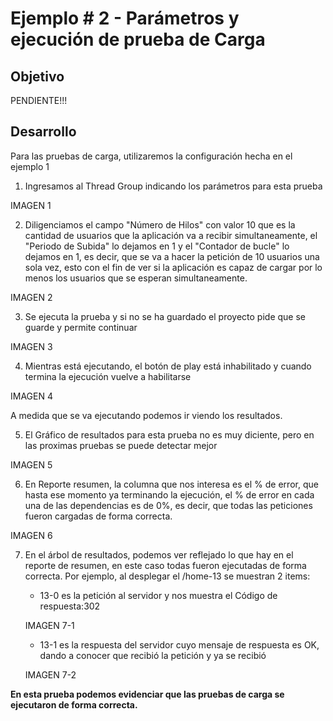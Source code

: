 # Ejemplo # 2 - Parámetros y ejecución de prueba de Carga

## Objetivo

PENDIENTE!!!

## Desarrollo

Para las pruebas de carga, utilizaremos la configuración hecha en el ejemplo 1 

1. Ingresamos al Thread Group indicando los parámetros para esta prueba

IMAGEN 1

2. Diligenciamos el campo "Número de Hilos" con valor 10 que es la cantidad de usuarios que la aplicación va a recibir simultaneamente, el "Periodo de Subida" lo dejamos en 1 y el "Contador de bucle" lo dejamos en 1, es decir, que se va a hacer la petición de 10 usuarios una sola vez, esto con el fin de ver si la aplicación es capaz de cargar por lo menos los usuarios que se esperan simultaneamente.

IMAGEN 2

3. Se ejecuta la prueba y si no se ha guardado el proyecto pide que se guarde y permite continuar

IMAGEN 3

4. Mientras está ejecutando, el botón de play está inhabilitado y cuando termina la ejecución vuelve a habilitarse

IMAGEN 4

A medida que se va ejecutando podemos ir viendo los resultados.

5. El Gráfico de resultados para esta prueba no es muy diciente, pero en las proximas pruebas se puede detectar mejor

IMAGEN 5

6. En Reporte resumen, la columna que nos interesa es el % de error, que hasta ese momento ya terminando la ejecución, el % de error en cada una de las dependencias es de 0%, es decir, que todas las peticiones fueron cargadas de forma correcta.

IMAGEN 6

7. En el árbol de resultados, podemos ver reflejado lo que hay en el reporte de resumen, en este caso todas fueron ejecutadas de forma correcta. Por ejemplo, al desplegar el /home-13 se muestran 2 items:

      * 13-0 es la petición al servidor y nos muestra el Código de respuesta:302
    
    IMAGEN 7-1
  
      * 13-1 es la respuesta del servidor cuyo mensaje de respuesta es OK, dando a conocer que recibió la petición y ya se recibió

    IMAGEN 7-2
    
**En esta prueba podemos evidenciar que las pruebas de carga se ejecutaron de forma correcta.**
